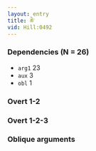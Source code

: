 ```yaml
---
layout: entry
title: ཆེ་
vid: Hill:0492
---
```

### Dependencies (N = 26)
* `arg1` 23
* `aux` 3
* `obl` 1


### Overt 1-2


### Overt 1-2-3


### Oblique arguments

